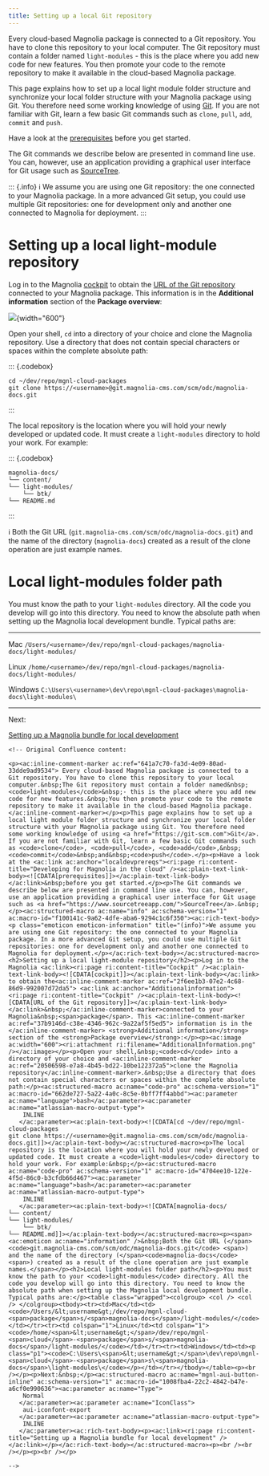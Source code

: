 ```yaml
---
title: Setting up a local Git repository
---
```


Every cloud-based Magnolia package is connected to a Git repository. You
have to clone this repository to your local computer. The Git repository
must contain a folder named `light-modules` - this is the place where
you add new code for new features. You then promote your code to the
remote repository to make it available in the cloud-based Magnolia
package.

This page explains how to set up a local light module folder structure
and synchronize your local folder structure with your Magnolia package
using Git. You therefore need some working knowledge of using
[Git](https://git-scm.com). If you are not familiar with Git, learn a
few basic Git commands such as `clone`, `pull`, `add`, `commit` and
`push`.

Have a look at the
[prerequisites](/Magnolia+Cloud/Developing+for+Magnolia+in+the+cloud#localdevprereqs)
before you get started.

The Git commands we describe below are presented in command line use.
You can, however, use an application providing a graphical user
interface for Git usage such as
[SourceTree](https://www.sourcetreeapp.com/).

::: {.info}
:information_source: We assume you are using one Git repository: the one
connected to your Magnolia package. In a more advanced Git setup, you
could use multiple Git repositories: one for development only and
another one connected to Magnolia for deployment.
:::

Setting up a local light-module repository
==========================================

Log in to the Magnolia [cockpit](/Magnolia+Cloud/Cockpit) to obtain the
[URL of the Git
repository](/Magnolia+Cloud/Cockpit#additional-information) connected to
your Magnolia package. This information is in the **Additional
information** section of the **Package overview**:

![](/assets/cloud/AdditionalInformation.png){width="600"}

Open your shell, `cd` into a directory of your choice and clone the
Magnolia repository. Use a directory that does not contain special
characters or spaces within the complete absolute path:

::: {.codebox}
``` {.bash}
cd ~/dev/repo/mgnl-cloud-packages
git clone https://<username>@git.magnolia-cms.com/scm/odc/magnolia-docs.git
```
:::

The local repository is the location where you will hold your newly
developed or updated code. It must create a `light-modules` directory to
hold your work. For example:

::: {.codebox}
``` {.bash}
magnolia-docs/
└── content/
└── light-modules/
    └── btk/
└── README.md
```
:::

:information_source: Both the Git URL
(`git.magnolia-cms.com/scm/odc/magnolia-docs.git`) and the name of the
directory (`magnolia-docs`) created as a result of the clone operation
are just example names.

Local light-modules folder path
===============================

You must know the path to your `light-modules` directory. All the code
you develop will go into this directory. You need to know the absolute
path when setting up the Magnolia local development bundle. Typical
paths are:

  ----------------------------------- ---------------------------------------------------------------------------------
  Mac                                 `/Users/<username>/dev/repo/mgnl-cloud-packages/magnolia-docs/light-modules/`

  Linux                               `/home/<username>/dev/repo/mgnl-cloud-packages/magnolia-docs/light-modules/`

  Windows                             `C:\Users\<username>\dev\repo\mgnl-cloud-packages\magnolia-docs\light-modules\`
  ----------------------------------- ---------------------------------------------------------------------------------

Next:

[Setting up a Magnolia bundle for local
development](/Magnolia+Cloud/Developing+for+Magnolia+in+the+cloud/Setting+up+a+Magnolia+bundle+for+local+development)

```{=html}
<!-- Original Confluence content:

<p><ac:inline-comment-marker ac:ref="641a7c70-fa3d-4e09-80ad-33dde9ad9534"> Every cloud-based Magnolia package is connected to a Git repository. You have to clone this repository to your local computer.&nbsp;The Git repository must contain a folder named&nbsp; <code>light-modules</code>&nbsp;- this is the place where you add new code for new features.&nbsp;You then promote your code to the remote repository to make it available in the cloud-based Magnolia package. </ac:inline-comment-marker></p><p>This page explains how to set up a local light module folder structure and synchronize your local folder structure with your Magnolia package using Git. You therefore need some working knowledge of using <a href="https://git-scm.com">Git</a>. If you are not familiar with Git, learn a few basic Git commands such as <code>clone</code>, <code>pull</code>, <code>add</code>,&nbsp;<code>commit</code>&nbsp;and&nbsp;<code>push</code>.</p><p>Have a look at the <ac:link ac:anchor="localdevprereqs"><ri:page ri:content-title="Developing for Magnolia in the cloud" /><ac:plain-text-link-body><![CDATA[prerequisites]]></ac:plain-text-link-body></ac:link>&nbsp;before you get started.</p><p>The Git commands we describe below are presented in command line use. You can, however, use an application providing a graphical user interface for Git usage such as <a href="https://www.sourcetreeapp.com/">SourceTree</a>.&nbsp;</p><ac:structured-macro ac:name="info" ac:schema-version="1" ac:macro-id="f100141c-9a62-4dfe-aba6-9294c1c6f350"><ac:rich-text-body><p class="emoticon emoticon-information" title="(info)">We assume you are using one Git repository: the one connected to your Magnolia package. In a more advanced Git setup, you could use multiple Git repositories: one for development only and another one connected to Magnolia for deployment.</p></ac:rich-text-body></ac:structured-macro><h2>Setting up a local light-module repository</h2><p>Log in to the Magnolia <ac:link><ri:page ri:content-title="Cockpit" /><ac:plain-text-link-body><![CDATA[cockpit]]></ac:plain-text-link-body></ac:link> to obtain the<ac:inline-comment-marker ac:ref="2f6ee1b3-07e2-4c68-86d9-992007d72da5"> <ac:link ac:anchor="Additionalinformation"><ri:page ri:content-title="Cockpit" /><ac:plain-text-link-body><![CDATA[URL of the Git repository]]></ac:plain-text-link-body></ac:link>&nbsp;</ac:inline-comment-marker>connected to your Magnolia&nbsp;<span>package</span>. This <ac:inline-comment-marker ac:ref="37b9146d-c38e-4346-962c-9a22af5f5ed5"> information is in the </ac:inline-comment-marker> <strong>Additional information</strong> section of the <strong>Package overview</strong>:</p><p><ac:image ac:width="600"><ri:attachment ri:filename="AdditionalInformation.png" /></ac:image></p><p>Open your shell,&nbsp;<code>cd</code> into a directory of your choice and <ac:inline-comment-marker ac:ref="20506598-e7a8-4b45-bd22-10be122372a5">clone the Magnolia repository</ac:inline-comment-marker>.&nbsp;Use a directory that does not contain special characters or spaces within the complete absolute path:</p><ac:structured-macro ac:name="code-pro" ac:schema-version="1" ac:macro-id="662de727-5a22-4a0c-8c5e-0bff7ff4abbd"><ac:parameter ac:name="language">bash</ac:parameter><ac:parameter ac:name="atlassian-macro-output-type">
    INLINE
   </ac:parameter><ac:plain-text-body><![CDATA[cd ~/dev/repo/mgnl-cloud-packages
git clone https://<username>@git.magnolia-cms.com/scm/odc/magnolia-docs.git]]></ac:plain-text-body></ac:structured-macro><p>The local repository is the location where you will hold your newly developed or updated code. It must create a <code>light-modules</code> directory to hold your work. For example:&nbsp;</p><ac:structured-macro ac:name="code-pro" ac:schema-version="1" ac:macro-id="4704ee10-122e-4f5d-86c0-b3cfdb66d467"><ac:parameter ac:name="language">bash</ac:parameter><ac:parameter ac:name="atlassian-macro-output-type">
    INLINE
   </ac:parameter><ac:plain-text-body><![CDATA[magnolia-docs/
└── content/
└── light-modules/
    └── btk/
└── README.md]]></ac:plain-text-body></ac:structured-macro><p><span><ac:emoticon ac:name="information" />&nbsp;Both the Git URL (</span><code>git.magnolia-cms.com/scm/odc/magnolia-docs.git</code> <span>) and the name of the directory (</span><code>magnolia-docs</code><span>) created as a result of the clone operation are just example names.</span></p><h2>Local light-modules folder path</h2><p>You must know the path to your <code>light-modules</code> directory. All the code you develop will go into this directory. You need to know the absolute path when setting up the Magnolia local development bundle. Typical paths are:</p><table class="wrapped"><colgroup> <col /> <col /> </colgroup><tbody><tr><td>Mac</td><td><code>/Users/&lt;username&gt;/dev/repo/mgnl-cloud-<span>package</span>s/<span>magnolia-docs</span>/light-modules/</code></td></tr><tr><td colspan="1">Linux</td><td colspan="1"><code>/home/<span>&lt;username&gt;</span>/dev/repo/mgnl-<span>cloud</span>-<span>package</span>s/<span>magnolia-docs</span>/light-modules/</code></td></tr><tr><td>Windows</td><td><p class="p1"><code>C:\Users\<span>&lt;username&gt;</span>\dev\repo\mgnl-<span>cloud</span>-<span>package</span>s\<span>magnolia-docs</span>\light-modules\</code></p></td></tr></tbody></table><p><br /></p><p>Next:&nbsp;</p><ac:structured-macro ac:name="mgnl-aui-button-inline" ac:schema-version="1" ac:macro-id="1008fba4-22c2-4842-b47e-a6cf0e990636"><ac:parameter ac:name="Type">
    Normal
   </ac:parameter><ac:parameter ac:name="IconClass">
    aui-iconfont-export
   </ac:parameter><ac:parameter ac:name="atlassian-macro-output-type">
    INLINE
   </ac:parameter><ac:rich-text-body><p><ac:link><ri:page ri:content-title="Setting up a Magnolia bundle for local development" /></ac:link></p></ac:rich-text-body></ac:structured-macro><p><br /><br /></p><p><br /></p>

-->
```
